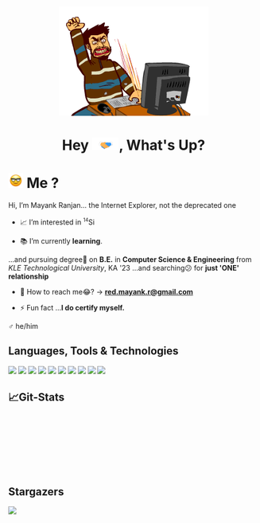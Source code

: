 <p align="center">
    <a href="">
        <img title="" alt="" src="https://github.com/itsMeBuddy/itsMeBuddy/blob/main/gifs/6tXM.gif"/>
    </a>
</p>

<h1 align="center"> Hey <img src="https://github.com/itsMeBuddy/itsMeBuddy/blob/main/gifs/Handshake.gif" width=auto height="25px" />, What's Up? </h1>

# <img src="https://github.com/itsMeBuddy/itsMeBuddy/blob/main/gifs/Gif_.gif" width="30px" height=auto /> Me ?

<!-- - <a href="" <img src="https://github.com/itsMeBuddy/itsMeBuddy/blob/main/gifs/Handshake.gif"/><a> -->

Hi, I’m Mayank Ranjan... the Internet Explorer, not the deprecated one

- 📈 I’m interested in <sup><small>14</small></sup>Si

- 📚 I’m currently **learning**.

...and pursuing degree🥱 on **B.E.** in **Computer Science & Engineering** from _KLE Technological University_, KA '23
...and searching😕 for **just 'ONE' relationship**

- 📮 How to reach me😂? -> **red.mayank.r@gmail.com**

- ⚡ Fun fact ...**I do certify myself.**

♂ he/him

## Languages, Tools & Technologies

<p align="left">
    <a href=""><img src="https://img.icons8.com/color/48/000000/c-plus-plus-logo.png"/></a>
    <a href=""><img src="https://img.icons8.com/color/48/000000/c-plus-plus-logo.png"/></a>
    <a href=""><img src="https://img.icons8.com/color/48/000000/c-plus-plus-logo.png"/></a>
    <a href=""><img src="https://img.icons8.com/color/48/000000/c-plus-plus-logo.png"/></a>
    <a href=""><img src="https://img.icons8.com/color/48/000000/c-plus-plus-logo.png"/></a>
    <a href=""><img src="https://img.icons8.com/color/48/000000/c-plus-plus-logo.png"/></a>
    <a href=""><img src="https://img.icons8.com/color/48/000000/c-plus-plus-logo.png"/></a>
    <a href=""><img src="https://img.icons8.com/color/48/000000/c-plus-plus-logo.png"/></a>
    <a href=""><img src="https://img.icons8.com/color/48/000000/c-plus-plus-logo.png"/></a>
    <a href=""><img src="https://img.icons8.com/color/48/000000/c-plus-plus-logo.png"/></a>
</p>

## 📈Git-Stats

<p align="center">
    <a href="">
        <img title="" alt="" src="https://streak-stats.demolab.com?user=itsMeBuddy&theme=github-dark-blue&hide_border=true&date_format=M%20j%5B%2C%20Y%5D"/>
    </a>
</p>
<p align="left">
    <a href="">
        <img title="" alt="" src="https://github-readme-stats.vercel.app/api?username=itsMeBuddy&show_icons=true&theme=github_dark&hide_border=true"/>
    </a>
</p>
<br />
<!-- <p align="left">
    <a href="">
        <img alt="" src="https://github-readme-stats.vercel.app/api/top-langs/?username=itsMeBuddy&langs_count=8&count_private=true&layout=compact&theme=react&hide_border=true&bg_color=0D1117" />
    </a>
</p> -->

<p align="center">
    <a href="">
        <img title="" alt="" src="https://activity-graph.herokuapp.com/graph?username=itsMeBuddy&bg_color=0D1117&color=5BCDEC&line=5BCDEC&point=FFFFFF&hide_border=true"/>
    </a>
</p>

## Stargazers

<a href="https://github.com/itsMeBuddy/">
    <img src="https://komarev.com/ghpvc/?username=itsMeBuddy">
</a>
